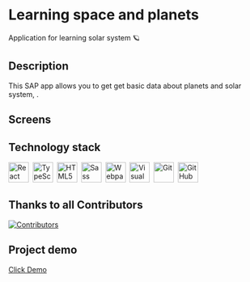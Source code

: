 # Learning space and planets

Application for learning solar system 🪐

## Description
<p>This SAP app allows you to get get basic data about planets and solar system, .</p>

## Screens

## Technology stack 
<p align="left">
<img alt="React" width="40" height="40" src="https://cdn.jsdelivr.net/gh/devicons/devicon/icons/react/react-original.svg" />&nbsp;
<img alt="TypeScript" width="40" height="40" src="https://cdn.jsdelivr.net/gh/devicons/devicon/icons/typescript/typescript-original.svg" />&nbsp;
<img alt="HTML5" width="40" height="40" src="https://cdn.jsdelivr.net/gh/devicons/devicon/icons/html5/html5-original.svg" />&nbsp;
<img alt="Sass" width="40" height="40" src="https://cdn.jsdelivr.net/gh/devicons/devicon/icons/sass/sass-original.svg" />&nbsp;
<img alt="Webpack" width="40" height="40" src="https://user-images.githubusercontent.com/76097160/224489695-8c799f2c-07d6-433a-9633-92adcefb3043.png" />&nbsp;
<img alt="Visual Studio Code" width="40" height="40" src="https://cdn.jsdelivr.net/gh/devicons/devicon/icons/vscode/vscode-original.svg" />&nbsp;
<img alt="Git" width="40" height="40" src="https://cdn.jsdelivr.net/gh/devicons/devicon/icons/git/git-original.svg" />&nbsp;
<img alt="GitHub" width="40" height="40" src="https://user-images.githubusercontent.com/3369400/139447912-e0f43f33-6d9f-45f8-be46-2df5bbc91289.png" />&nbsp;
</p>

## Thanks to all Contributors
[![Contributors](https://contrib.rocks/image?repo=AleksandraBakhcheva/solar-system_app)](https://github.com/AleksandraBakhcheva/solar-system_app/graphs/contributors)

## Project demo
<a target="_blank" href="https://aleksandrabakhcheva.github.io/solar-system_app/">Click Demo</a>
